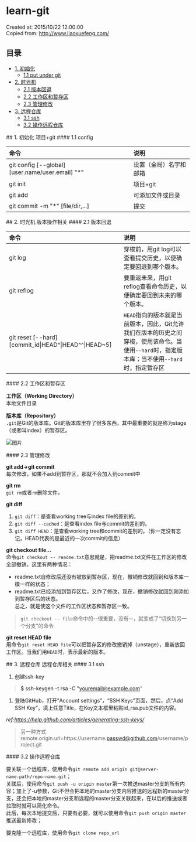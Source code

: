 # learn-git
Created at: 2015/10/22 12:00:00   
Copied from: http://www.liaoxuefeng.com/

## 目录
* [1. 初始化](#1)
  * [1.1 put under git](#1.1)
* [2. 时光机](#2)
  * [2.1 版本回退](#2.1)
  * [2.2 工作区和暂存区](#2.2)
  * [2.3 管理修改](#2.3)
* [3. 远程仓库](#3)
  * [3.1 ssh](#3.1)
  * [3.2 操作远程仓库](#3.2)

<a name="1" />
## 1. 初始化
项目+git
<a name="1.1" />
#### 1.1 config

|命令|说明|
|:---|:---|
|git config [--global] [user.name/user.email] "*"|设置（全局）名字和邮箱|
|git init|项目+git|
|git add|可添加文件或目录|
|git commit -m "*" [file/dir,...]|提交|


<a name="2" />
## 2. 时光机
版本操作相关

<a name="2.1" />
#### 2.1 版本回退

|命令|说明|
|:---|:---|
|git log|穿梭前，用git log可以查看提交历史，以便确定要回退到哪个版本。|
|git reflog|要重返未来，用git reflog查看命令历史，以便确定要回到未来的哪个版本。|
|git reset [--hard] [commit_id\|HEAD^\|HEAD^^\|HEAD~5\]|`HEAD`指向的版本就是当前版本，因此，Git允许我们在版本的历史之间穿梭，使用该命令。当使用`--hard`时，指定版本库；当不使用`--hard`时，指定暂存区|

<a name="2.2" />
#### 2.2 工作区和暂存区

__工作区（Working Directory）__   
本地文件目录

__版本库（Repository）__   
`.git`是Git的版本库。Git的版本库里存了很多东西，其中最重要的就是称为stage（或者叫index）的暂存区。
  
![图片]()

<a name="2.3" />
#### 2.3 管理修改

__git add->git commit__   
每次修改，如果不add到暂存区，那就不会加入到commit中   

__git rm__   
`git rm`或者`rm`删除文件。   

__git diff__   
1. `git diff`：是查看working tree与index file的差别的。   
1. `git diff --cached`：是查看index file与commit的差别的。   
1. `git diff HEAD`：是查看working tree和commit的差别的。（你一定没有忘记，HEAD代表的是最近的一次commit的信息）   

__git checkout file...__   
命令`git checkout -- readme.txt`意思就是，把readme.txt文件在工作区的修改全部撤销，这里有两种情况：   
  * readme.txt自修改后还没有被放到暂存区，现在，撤销修改就回到和版本库一模一样的状态；   
  * readme.txt已经添加到暂存区后，又作了修改，现在，撤销修改就回到刚添加到暂存区后的状态。   
总之，就是使这个文件的工作区状态和暂存区一致。   
>`git checkout -- file`命令中的--很重要，没有--，就变成了“切换到另一个分支”的命令   

__git reset HEAD file__   
用命令`git reset HEAD file`可以把暂存区的修改撤销掉（unstage），重新放回工作区。当我们用`HEAD`时，表示最新的版本。   

<a name="3" />
## 3. 远程仓库
远程仓库相关

<a name="3.1" />
#### 3.1 ssh

1. 创建ssh-key   
> $ ssh-keygen -t rsa -C "youremail@example.com"   
1. 登陆GitHub，打开“Account settings”，“SSH Keys”页面，然后，点“Add SSH Key”，填上任意Title，在Key文本框里粘贴id_rsa.pub文件的内容。   

_ref:https://help.github.com/articles/generating-ssh-keys/_

>另一种方式remote.origin.url=https://username:passwd@github.com/username/project.git   

<a name="3.2" />
#### 3.2 操作远程仓库

要关联一个远程库，使用命令`git remote add origin git@server-name:path/repo-name.git`；   
关联后，使用命令`git push -u origin master`第一次推送master分支的所有内容；加上了-u参数，Git不但会把本地的master分支内容推送的远程新的master分支，还会把本地的master分支和远程的master分支关联起来，在以后的推送或者拉取时就可以简化命令。   
此后，每次本地提交后，只要有必要，就可以使用命令`git push origin master`推送最新修改；   

要克隆一个远程库，使用命令`git clone repo_url`
